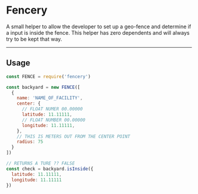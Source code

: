 # Fencery
A small helper to allow the developer to set up a geo-fence and determine if a input is inside the fence.
This helper has zero dependents and will always try to be kept that way.
***
## Usage
```javascript
const FENCE = require('fencery')

const backyard = new FENCE([
  {
    name: 'NAME_OF_FACILITY',
    center: {
      // FLOAT NUMER 00.00000
      latitude: 11.11111,
      // FLOAT NUMBER 00.00000
      longitude: 11.11111,
    },
    // THIS IS METERS OUT FROM THE CENTER POINT
    radius: 75
  }
])

// RETURNS A TURE ?? FALSE
const check = backyard.isInside({
  latitude: 11.11111,
  longitude: 11.11111
})
```
